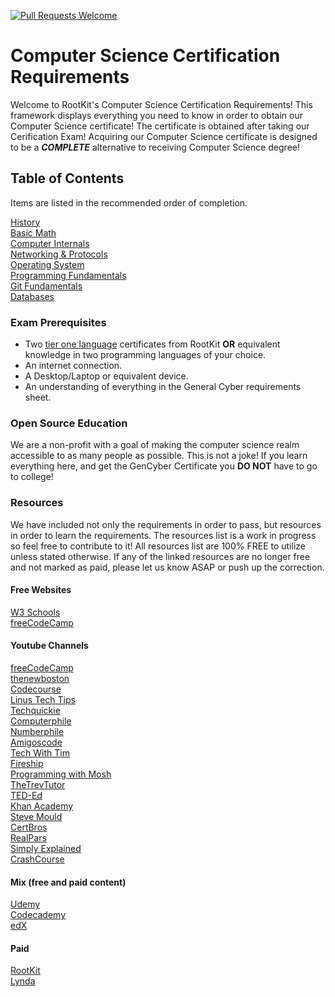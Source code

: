 [![Pull Requests Welcome](https://img.shields.io/badge/PRs-welcome-brightgreen.svg?style=flat)](http://makeapullrequest.com)

# Computer Science Certification Requirements
Welcome to RootKit's Computer Science Certification Requirements! This framework displays
everything you need to know in order to obtain our Computer Science certificate! The
certificate is obtained after taking our Cerification Exam! Acquiring our
Computer Science certificate is designed to be a **_COMPLETE_** alternative to receiving Computer Science
degree!

## Table of Contents
Items are listed in the recommended order of completion.

[History](https://github.com/RootKit-Org/History)\
[Basic Math](https://github.com/RootKit-Org/Basic-Math)\
[Computer Internals](https://github.com/RootKit-Org/Computer-Internals)\
[Networking & Protocols](https://github.com/RootKit-Org/Networking-and-Protocols)\
[Operating System](https://github.com/RootKit-Org/Operating-Systems)\
[Programming Fundamentals](https://github.com/RootKit-Org/Programming-Fundamentals)\
[Git Fundamentals](https://github.com/RootKit-Org/Git-Fundamentals)\
[Databases](https://github.com/RootKit-Org/Databases)

### Exam Prerequisites
* Two [tier one language](https://rootkit.education/certifications/) certificates from RootKit **OR** equivalent knowledge in two programming languages of your choice.
* An internet connection.
* A Desktop/Laptop or equivalent device.
* An understanding of everything in the General Cyber requirements sheet.

### Open Source Education
We are a non-profit with a goal of making the computer science realm
accessible to as many people as possible. This is not a joke! If you learn
everything here, and get the GenCyber Certificate you **DO NOT** have to go to
college!

### Resources
We have included not only the requirements in order to pass, but
resources in order to learn the requirements. The resources list is a work in
progress so feel free to contribute to it! All resources list are 100% FREE to
utilize unless stated otherwise. If any of the linked resources are no longer
free and not marked as paid, please let us know ASAP or push up the correction.

#### Free Websites
[W3 Schools](https://www.w3schools.com/)\
[freeCodeCamp](https://www.freecodecamp.org/)

#### Youtube Channels
[freeCodeCamp](https://www.youtube.com/channel/UC8butISFwT-Wl7EV0hUK0BQ)\
[thenewboston](https://www.youtube.com/user/thenewboston)\
[Codecourse](https://www.youtube.com/channel/UCpOIUW62tnJTtpWFABxWZ8g)\
[Linus Tech Tips](https://www.youtube.com/user/LinusTechTips)\
[Techquickie](https://www.youtube.com/channel/UC0vBXGSyV14uvJ4hECDOl0Q)\
[Computerphile](https://www.youtube.com/channel/UC9-y-6csu5WGm29I7JiwpnA)\
[Numberphile](https://www.youtube.com/channel/UCoxcjq-8xIDTYp3uz647V5A)\
[Amigoscode](https://www.youtube.com/user/djdjalas)\
[Tech With Tim](https://www.youtube.com/c/TechWithTim/featured)\
[Fireship](https://www.youtube.com/channel/UCsBjURrPoezykLs9EqgamOA)\
[Programming with Mosh](https://www.youtube.com/channel/UCWv7vMbMWH4-V0ZXdmDpPBA)\
[TheTrevTutor](https://www.youtube.com/channel/UCGYSfZbPp3BiAFs531PBY7g)\
[TED-Ed](https://www.youtube.com/channel/UCsooa4yRKGN_zEE8iknghZA)\
[Khan Academy](https://www.youtube.com/channel/UC4a-Gbdw7vOaccHmFo40b9g)\
[Steve Mould](https://www.youtube.com/channel/UCEIwxahdLz7bap-VDs9h35A)\
[CertBros](https://www.youtube.com/channel/UCZg4PvX48mgXQVySgIulX-Q)\
[RealPars](https://www.youtube.com/channel/UCUKKQwBQZczpYzETkZNxi-w)\
[Simply Explained](https://www.youtube.com/channel/UCnxrdFPXJMeHru_b4Q_vTPQ)\
[CrashCourse](https://www.youtube.com/channel/UCX6b17PVsYBQ0ip5gyeme-Q)

#### Mix (free and paid content)
[Udemy](https://www.udemy.com/courses/development/)\
[Codecademy](https://www.codecademy.com/)\
[edX](https://www.edx.org/)

#### Paid
[RootKit](https://rootkit.education/)\
[Lynda](https://www.lynda.com/)
